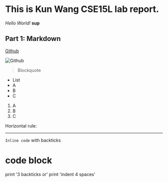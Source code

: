 # This is Kun Wang CSE15L lab report.  
*Hello World!*
**sup**
## Part 1: Markdown
[Github](http://github.com)

![Github]((AUB)NC.jpg)
> Blockquote

* List
* A
* B
* C

1.  A
2.  B
3.  C

Horizontal rule: 

---

`Inline code` with backticks	 

# code block
print '3 backticks or'
print 'indent 4 spaces'
